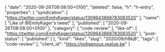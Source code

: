 {
  "date": "2020-09-26T08:08:00+0100",
  "deleted": false,
  "h": "h-entry",
  "properties": {
    "syndication": [
      "https://twitter.com/EmilyKager/status/1309643868783083520"
    ],
    "name": [
      "Like of @EmilyKager's tweet"
    ],
    "published": [
      "2020-09-26T08:08:00+0100"
    ],
    "category": [
      "code-review"
    ],
    "like-of": [
      "https://twitter.com/EmilyKager/status/1309643868783083520"
    ],
    "post-status": [
      "published"
    ]
  },
  "kind": "likes",
  "slug": "2020/09/h8kj8",
  "tags": [
    "code-review"
  ],
  "client_id": "https://indigenous.realize.be"
}
